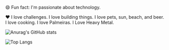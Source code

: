 😄 Fun fact: I'm passionate about technology.

❤️
I love challenges. I love building things. 
I love pets, sun, beach, and beer. 
I love cooking. I love Palmeiras. I Love Heavy Metal.

![Anurag's GitHub stats](https://github-readme-stats.vercel.app/api?username=gtnasser&show_icons=true&theme=transparent)

![Top Langs](https://github-readme-stats.vercel.app/api/top-langs/?username=anuraghazra&layout=compact)
